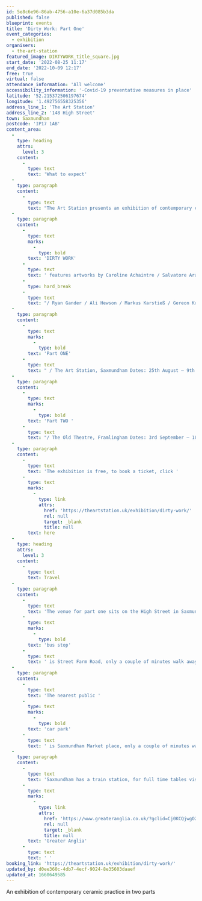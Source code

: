 ```yaml
---
id: 5e8c6e96-86ab-4756-a10e-6a37d085b3da
published: false
blueprint: events
title: 'Dirty Work: Part One'
event_categories:
  - exhibition
organisers:
  - the-art-station
featured_image: DIRTYWORK_title_square.jpg
start_date: '2022-08-25 11:17'
end_date: '2022-10-09 12:17'
free: true
virtual: false
attendance_information: 'All welcome'
accessibility_information: '-Covid-19 preventative measures in place'
latitude: '52.215372506197674'
longitude: '1.492756558325356'
address_line_1: 'The Art Station'
address_line_2: '148 High Street'
town: Saxmundham
postcode: 'IP17 1AB'
content_area:
  -
    type: heading
    attrs:
      level: 3
    content:
      -
        type: text
        text: 'What to expect'
  -
    type: paragraph
    content:
      -
        type: text
        text: "The Art Station presents an exhibition of contemporary ceramic practice in two parts.\_"
  -
    type: paragraph
    content:
      -
        type: text
        marks:
          -
            type: bold
        text: 'DIRTY WORK'
      -
        type: text
        text: ' features artworks by Caroline Achaintre / Salvatore Arancio / William Cobbing / Karen Densham'
      -
        type: hard_break
      -
        type: text
        text: "/ Ryan Gander / Ali Hewson / Markus Karstieß / Gereon Krebber / Richard Oliver / Nicholas Pope / Linda Sormin / Urara Tsuchiya / Clare Twomey / Anne Wenzel plus a diverse programme of events including a public Raku firing, artist talks, and live performances by William Cobbing.\_"
  -
    type: paragraph
    content:
      -
        type: text
        marks:
          -
            type: bold
        text: 'Part ONE'
      -
        type: text
        text: " / The Art Station, Saxmundham Dates: 25th August – 9th October 2022 Launch: Thursday 25th August, 6pm – 9pm Featuring live performances by William Cobbing\_"
  -
    type: paragraph
    content:
      -
        type: text
        marks:
          -
            type: bold
        text: 'Part TWO '
      -
        type: text
        text: "/ The Old Theatre, Framlingham Dates: 3rd September – 18th September 2022 Launch: Saturday 3rd September, 12pm – 5pm Featuring live performances by William Cobbing\_"
  -
    type: paragraph
    content:
      -
        type: text
        text: 'The exhibition is free, to book a ticket, click '
      -
        type: text
        marks:
          -
            type: link
            attrs:
              href: 'https://theartstation.uk/exhibition/dirty-work/'
              rel: null
              target: _blank
              title: null
        text: here
  -
    type: heading
    attrs:
      level: 3
    content:
      -
        type: text
        text: Travel
  -
    type: paragraph
    content:
      -
        type: text
        text: 'The venue for part one sits on the High Street in Saxmundham. The closet '
      -
        type: text
        marks:
          -
            type: bold
        text: 'bus stop'
      -
        type: text
        text: ' is Street Farm Road, only a couple of minutes walk away.'
  -
    type: paragraph
    content:
      -
        type: text
        text: 'The nearest public '
      -
        type: text
        marks:
          -
            type: bold
        text: 'car park'
      -
        type: text
        text: ' is Saxmundham Market place, only a couple of minutes walk from the venue.'
  -
    type: paragraph
    content:
      -
        type: text
        text: 'Saxmundham has a train station, for full time tables visit '
      -
        type: text
        marks:
          -
            type: link
            attrs:
              href: 'https://www.greateranglia.co.uk/?gclid=Cj0KCQjwgO2XBhCaARIsANrW2X3rpHh8wGu5O9jmE0pzhCMjCvUKT9aYXblWqS4pgRDJZ2W37oHPnfAaAj-9EALw_wcB'
              rel: null
              target: _blank
              title: null
        text: 'Greater Anglia'
      -
        type: text
        text: ' '
booking_link: 'https://theartstation.uk/exhibition/dirty-work/'
updated_by: d0ee360c-4db7-4ecf-9024-8e35603daaef
updated_at: 1660649585
---
```

An exhibition of contemporary ceramic practice in two parts